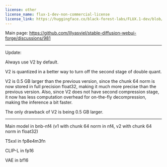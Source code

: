 ```yaml
---
license: other
license_name: flux-1-dev-non-commercial-license
license_link: https://huggingface.co/black-forest-labs/FLUX.1-dev/blob/main/LICENSE.md
---
```


Main page: https://github.com/lllyasviel/stable-diffusion-webui-forge/discussions/981

---

Update:

Always use V2 by default. 

V2 is quantized in a better way to turn off the second stage of double quant. 

V2 is 0.5 GB larger than the previous version, since the chunk 64 norm is now stored in full precision float32, making it much more precise than the previous version. Also, since V2 does not have second compression stage, it now has less computation overhead for on-the-fly decompression, making the inference a bit faster.

The only drawback of V2 is being 0.5 GB larger.

---

Main model in bnb-nf4 (v1 with chunk 64 norm in nf4, v2 with chunk 64 norm in float32)

T5xxl in fp8e4m3fn

CLIP-L in fp16

VAE in bf16


